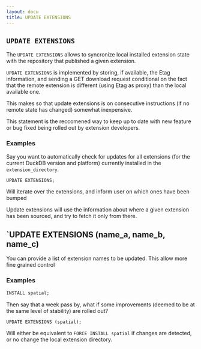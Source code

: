 ```yaml
---
layout: docu
title: UPDATE EXTENSIONS
---
```


## `UPDATE EXTENSIONS`

The `UPDATE EXTENSIONS` allows to syncronize local installed extension state with the repository that published a given extension.

`UPDATE EXTENSIONS` is implemented by storing, if available, the Etag information, and sending a GET download request conditional on the fact that the remote extension is different (using Etag as proxy) than the local available one.

This makes so that update extensions is on consecutive instructions (if no remote state has changed) somewhat inexpensive.

This statement is the reccomened way to keep up to date with new feature or bug fixed being rolled out by extension developers.

### Examples

Say you want to automatically check for updates for all extensions (for the current DuckDB version and platform) currently installed in the `extension_directory`.
```
UPDATE EXTENSIONS;
```
Will iterate over the extensions, and inform user on which ones have been bumped

Update extensions will use the information about where a given extension has been sourced, and try to fetch it only from there.

## `UPDATE EXTENSIONS (name_a, name_b, name_c)

You can provide a list of extension names to be updated. This allow more fine grained control

### Examples

```sql
INSTALL spatial;
```
Then say that a week pass by, what if some improvements (deemed to be at the same level of stability) are rolled out?

```
UPDATE EXTENSIONS (spatial);
```
Will either be equivalent to `FORCE INSTALL spatial` if changes are detected, or no change the local extension directory.
